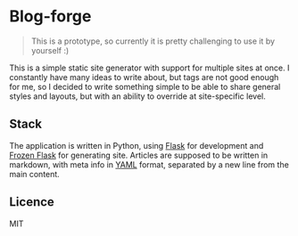 # Blog-forge

> This is a prototype, so currently it is pretty challenging to use it by yourself :)

This is a simple static site generator with support for multiple sites at once. I constantly have many ideas to write about, but tags are not good enough for me, so I decided to write something simple to be able to share general styles and layouts, but with an ability to override at site-specific level.

## Stack

The application is written in Python, using [Flask](http://flask.pocoo.org/) for development and [Frozen Flask](https://github.com/Frozen-Flask/Frozen-Flask) for generating site. Articles are supposed to be written in markdown, with meta info in [YAML](https://learn.getgrav.org/advanced/yaml) format, separated by a new line from the main content.

## Licence

MIT
